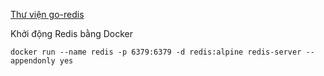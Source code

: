 [Thư viện go-redis](https://github.com/go-redis/redis)

Khởi động Redis bằng Docker

```docker run --name redis -p 6379:6379 -d redis:alpine redis-server --appendonly yes```
